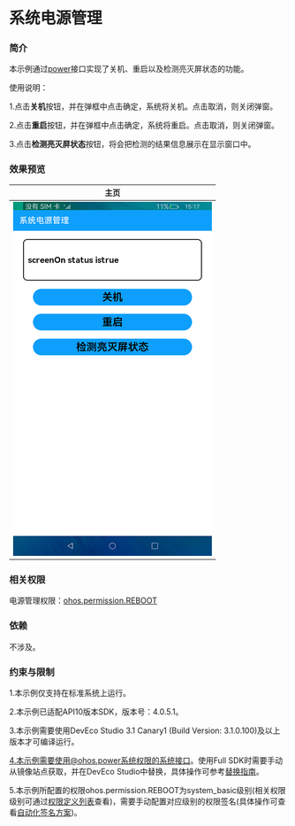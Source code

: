 # 系统电源管理

### 简介

本示例通过[power](https://gitee.com/openharmony/docs/blob/master/zh-cn/application-dev/reference/apis/js-apis-power.md)接口实现了关机、重启以及检测亮灭屏状态的功能。

使用说明：

1.点击**关机**按钮，并在弹框中点击确定，系统将关机。点击取消，则关闭弹窗。

2.点击**重启**按钮，并在弹框中点击确定，系统将重启。点击取消，则关闭弹窗。

3.点击**检测亮灭屏状态**按钮，将会把检测的结果信息展示在显示窗口中。

### 效果预览

|主页|
|--------------------------------|
|![](screenshot/device/main.png)|

### 相关权限

电源管理权限：[ohos.permission.REBOOT](https://gitee.com/openharmony/docs/blob/master/zh-cn/application-dev/security/permission-list.md) 

### 依赖

不涉及。

### 约束与限制

1.本示例仅支持在标准系统上运行。

2.本示例已适配API10版本SDK，版本号：4.0.5.1。

3.本示例需要使用DevEco Studio 3.1 Canary1 (Build Version: 3.1.0.100)及以上版本才可编译运行。

4.本示例需要使用@ohos.power系统权限的系统接口。使用Full SDK时需要手动从镜像站点获取，并在DevEco Studio中替换，具体操作可参考[替换指南](https://gitee.com/openharmony/docs/blob/master/zh-cn/application-dev/quick-start/full-sdk-switch-guide.md)。

5.本示例所配置的权限ohos.permission.REBOOT为system_basic级别(相关权限级别可通过[权限定义列表](https://gitee.com/openharmony/docs/blob/master/zh-cn/application-dev/security/permission-list.md)查看)，需要手动配置对应级别的权限签名(具体操作可查看[自动化签名方案](https://docs.openharmony.cn/pages/v3.2Beta/zh-cn/application-dev/security/hapsigntool-overview.md/))。